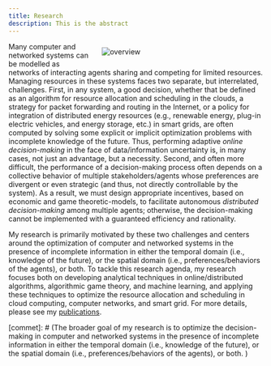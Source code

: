 ```yaml
---
title: Research
description: This is the abstract
---
```


<a id="research_overview"></a>

<img src="/img/overview.png" style="max-width:30%; min-width:300px; float: right; margin:10px 20px" alt="overview"/>


Many computer and networked systems can be modelled as networks of interacting agents sharing and competing for limited resources. Managing resources in these systems faces two separate, but interrelated, challenges. First, in any system, a good decision, whether that be defined as an algorithm for resource allocation and scheduling in the clouds, a strategy for packet forwarding and routing in the Internet, or a policy for integration of distributed energy resources (e.g., renewable energy, plug-in electric vehicles, and energy storage, etc.) in smart grids, are often computed by solving some explicit or implicit optimization problems with incomplete knowledge of the future. Thus,  performing adaptive *online decision-making* in the face of data/information uncertainty is, in many cases, not just an advantage, but a necessity. Second, and often more difficult, the performance of a decision-making process often depends on a collective behavior of multiple stakeholders/agents whose preferences are divergent or even strategic (and thus, not directly controllable by the system). As a result, we must design appropriate incentives, based on economic and game theoretic-models, to facilitate autonomous *distributed decision-making* among multiple agents; otherwise, the  decision-making cannot be implemented with a guaranteed efficiency and rationality. 


My research is primarily motivated by these two challenges and centers around the optimization of computer and networked systems in the presence of incomplete information in either the temporal domain (i.e., knowledge of the future), or the spatial domain (i.e., preferences/behaviors of the agents), or both. To tackle this research agenda, my research focuses both on developing analytical techniques in online/distributed algorithms, algorithmic game theory, and machine learning, and applying these techniques to optimize the resource allocation and scheduling in cloud computing, computer networks, and smart grid. For more details, please see my [publications](/publications). 



[commet]: # (The broader goal of my research is to optimize the decision-making in computer and networked systems in the presence of incomplete information in either the temporal domain (i.e., knowledge of the future), or the spatial domain (i.e., preferences/behaviors of the agents), or both.  ) 


[comment]: # (I believe that solutions to alleviate or resolve these research challenges provide insights into how to tackle many societal challenges such as computing efficiency, cyber security, energy sustainability, traffic congestion, and climate change, etc. e.g., random job arrivals in cloud computing or volatile renewable energy generation in energy systems. The design of economic incentives, termed as mechanism design, sits at the intersection of artificial intelligence and economics, and has led to transformative applications in various domains such as online advertising and on-demand service platforms. My research)

[comment]: # (For examples, how incentives influence the behavior of self-interested agents, and thus the peformance of online decisions? how online decisions influence the outcome of incentives if there exist zero knowledge of future information? )
